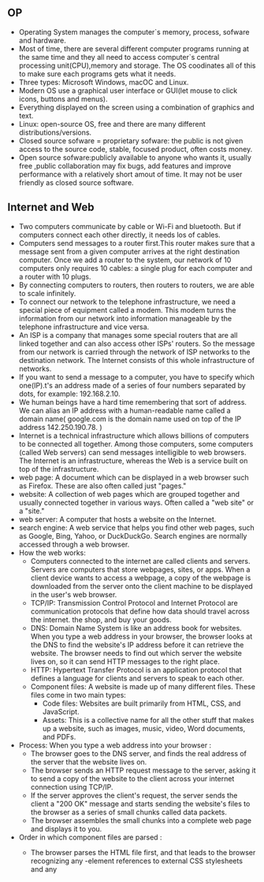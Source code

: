 ## OP
- Operating System manages the computer`s memory, process, sofware and hardware. 
- Most of time, there are several different computer programs running at the same time and they all need to access computer`s  central processing unit(CPU),memory and storage. The OS coodinates all of this to make sure each programs gets what it needs.
- Three types: Microsoft Windows, macOC and Linux.
- Modern OS use a graphical user interface or GUI(let mouse to click icons, buttons and menus).
- Everything displayed on the screen using a combination of graphics and text.
- Linux: open-source OS, free and there are many different distributions/versions.
- Closed source sofware = proprietary sofware: the public is not given access to the source code, stable, focused product, often costs money.
- Open source sofware:publicly available to anyone who wants it, usually free ,public collaboration may fix bugs, add features and improve performance with a relatively short amout of time. It may not be user friendly as closed source software.
## Internet and Web
- Two computers communicate by cable or Wi-Fi and bluetooth. But if computers connect each other directly, it needs los of cables. 
- Computers send messages to a router first.This router  makes sure that a message sent from a given computer arrives at the right destination computer. Once we add a router to the system, our network of 10 computers only requires 10 cables: a single plug for each computer and a router with 10 plugs.
- By connecting computers to routers, then routers to routers, we are able to scale infinitely.
- To connect our network to the telephone infrastructure, we need a special piece of equipment called a modem. This modem turns the information from our network into information manageable by the telephone infrastructure and vice versa.
- An ISP is a company that manages some special routers that are all linked together and can also access other ISPs' routers. So the message from our network is carried through the network of ISP networks to the destination network. The Internet consists of this whole infrastructure of networks.
- If you want to send a message to a computer, you have to specify which one(IP).t's an address made of a series of four numbers separated by dots, for example: 192.168.2.10.
- We human beings have a hard time remembering that sort of address. We can alias an IP address with a human-readable name called a domain name( google.com is the domain name used on top of the IP address 142.250.190.78. )
- Internet is a technical infrastructure which allows billions of computers to be connected all together. Among those computers, some computers (called Web servers) can send messages intelligible to web browsers. The Internet is an infrastructure, whereas the Web is a service built on top of the infrastructure.
- web page: A document which can be displayed in a web browser such as Firefox. These are also often called just "pages."
- website: A collection of web pages which are grouped together and usually connected together in various ways. Often called a "web site" or a "site."
- web server: A computer that hosts a website on the Internet.
- search engine: A web service that helps you find other web pages, such as Google, Bing, Yahoo, or DuckDuckGo. Search engines are normally accessed through a web browser.
- How the web works: 
  - Computers connected to the internet are called clients and servers. Servers are computers that store webpages, sites, or apps. When a client device wants to access a webpage, a copy of the webpage is downloaded from the server onto the client machine to be displayed in the user's web browser.
  - TCP/IP: Transmission Control Protocol and Internet Protocol are communication protocols that define how data should travel across the internet. the shop, and buy your goods.
  - DNS: Domain Name System is like an address book for websites. When you type a web address in your browser, the browser looks at the DNS to find the website's IP address before it can retrieve the website. The browser needs to find out which server the website lives on, so it can send HTTP messages to the right place.
  - HTTP: Hypertext Transfer Protocol is an application protocol that defines a language for clients and servers to speak to each other.
  - Component files: A website is made up of many different files. These files come in two main types:
    - Code files: Websites are built primarily from HTML, CSS, and JavaScript.
    - Assets: This is a collective name for all the other stuff that makes up a website, such as images, music, video, Word documents, and PDFs.
- Process: When you type a web address into your browser :
  - The browser goes to the DNS server, and finds the real address of the server that the website lives on.
  - The browser sends an HTTP request message to the server, asking it to send a copy of the website to the client across your internet connection using TCP/IP.
  - If the server approves the client's request, the server sends the client a "200 OK" message and starts sending the website's files to the browser as a series of small chunks called data packets.
  - The browser assembles the small chunks into a complete web page and displays it to you.
- Order in which component files are parsed :
  - The browser parses the HTML file first, and that leads to the browser recognizing any <link>-element references to external CSS stylesheets and any <script>-element references to scripts.
  - As the browser parses the HTML, it sends requests back to the server for any CSS files it has found from <link> elements, and any JavaScript files it has found from <script> elements, and from those, then parses the CSS and JavaScript.
The browser generates an in-memory DOM tree from the parsed HTML, generates an in-memory CSSOM structure from the parsed CSS, and compiles and executes the parsed JavaScript.
As the browser builds the DOM tree and applies the styles from the CSSOM tree and executes the JavaScript, a visual representation of the page is painted to the screen, and the user sees the page content and can begin to interact with it.


  - 



